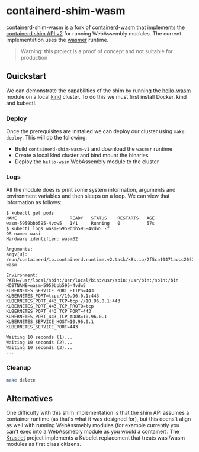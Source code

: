 # containerd-shim-wasm

containerd-shim-wasm is a fork of [containerd-wasm](https://github.com/dmcgowan/containerd-wasm)
that implements the [containerd shim API
v2](https://github.com/containerd/containerd/tree/master/runtime/v2) for running WebAssembly
modules. The current implementation uses the [wasmer](https://github.com/wasmerio/wasmer) runtime.

> Warning: this project is a proof of concept and not suitable for production

## Quickstart

We can demonstrate the capabilities of the shim by running the [hello-wasm](hello-wasm) module on a
local [kind](https://github.com/kubernetes-sigs/kind) cluster. To do this we must first install
Docker, kind and kubectl.

### Deploy

Once the prerequisites are installed we can deploy our cluster using `make deploy`. This will do the
following:

- Build `containerd-shim-wasm-v1` and download the `wasmer` runtime
- Create a local kind cluster and bind mount the binaries
- Deploy the `hello-wasm` WebAssembly module to the cluster

### Logs

All the module does is print some system information, arguments and environment variables and then
sleeps on a loop. We can view that information as follows:

```
$ kubectl get pods
NAME                    READY   STATUS    RESTARTS   AGE
wasm-5959bbb595-4vdw5   1/1     Running   0          57s
$ kubectl logs wasm-5959bbb595-4vdw5 -f
OS name: wasi
Hardware identifier: wasm32

Arguments:
argv[0]: /run/containerd/io.containerd.runtime.v2.task/k8s.io/2f5ca10471accc20520d38050283963077df4ff380f8b634659b85e31d8fa35b/rootfs/hello-wasm

Environment:
PATH=/usr/local/sbin:/usr/local/bin:/usr/sbin:/usr/bin:/sbin:/bin
HOSTNAME=wasm-5959bbb595-4vdw5
KUBERNETES_SERVICE_PORT_HTTPS=443
KUBERNETES_PORT=tcp://10.96.0.1:443
KUBERNETES_PORT_443_TCP=tcp://10.96.0.1:443
KUBERNETES_PORT_443_TCP_PROTO=tcp
KUBERNETES_PORT_443_TCP_PORT=443
KUBERNETES_PORT_443_TCP_ADDR=10.96.0.1
KUBERNETES_SERVICE_HOST=10.96.0.1
KUBERNETES_SERVICE_PORT=443

Waiting 10 seconds (1)...
Waiting 10 seconds (2)...
Waiting 10 seconds (3)...
...
```

### Cleanup

```sh
make delete
```

## Alternatives

One difficulty with this shim implementation is that the shim API assumes a container runtime (as
that's what it was designed for), but this doens't align as well with running WebAssmebly modules
(for example currently you can't exec into a WebAssmebly module as you would a container). The
[Krustlet](https://github.com/deislabs/krustlet) project implements a Kubelet replacement that
treats wasi/wasm modules as first class citizens.

